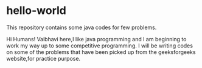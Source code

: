 # hello-world
This repository contains some java codes for few problems.

Hi Humans!
Vaibhavi here,I like java programming and I am beginning to work my way up to some competitive programming.
I will be writing codes on some of the problems that have been picked up from the geeksforgeeks website,for practice purpose.
